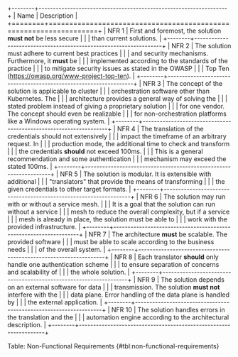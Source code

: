 +--------+------------------------------------------------------------------+
|  Name  |                           Description                            |
+========+==================================================================+
| NFR 1  | First and foremost, the solution **must not** be less secure     |
|        | than current solutions.                                          |
+--------+------------------------------------------------------------------+
| NFR 2  | The solution must adhere to current best practices               |
|        | and security mechanisms. Furthermore, it **must** be             |
|        | implemented according to the standards of the practice           |
|        | to mitigate security issues as stated in the OWASP               |
|        | Top Ten (<https://owasp.org/www-project-top-ten>).               |
+--------+------------------------------------------------------------------+
| NFR 3  | The concept of the solution is applicable to cluster             |
|        | orchestration software other than Kubernetes. The                |
|        | architecture provides a general way of solving the               |
|        | stated problem instead of giving a proprietary solution          |
|        | for one vendor. The concept should even be realizable            |
|        | for non-orchestration platforms like a Windows operating system. |
+--------+------------------------------------------------------------------+
| NFR 4  | The translation of the credentials should not extensively        |
|        | impact the timeframe of an arbitrary request. In                 |
|        | production mode, the additional time to check and transform      |
|        | the credentials **should** not exceed 100ms.                     |
|        | This is a general recommendation and some authentication         |
|        | mechanism may exceed the stated 100ms.                           |
+--------+------------------------------------------------------------------+
| NFR 5  | The solution is modular. It is extensible with additional        |
|        | "translators" that provide the means of transforming             |
|        | the given credentials to other target formats.                   |
+--------+------------------------------------------------------------------+
| NFR 6  | The solution may run with or without a service mesh.             |
|        | It is a goal that the solution can run without a service         |
|        | mesh to reduce the overall complexity, but if a service          |
|        | mesh is already in place, the solution must be able to           |
|        | work with the provided infrastructure.                           |
+--------+------------------------------------------------------------------+
| NFR 7  | The architecture **must** be scalable. The provided software     |
|        | must be able to scale according to the business needs            |
|        | of the overall system.                                           |
+--------+------------------------------------------------------------------+
| NFR 8  | Each translator **should** only handle one authentication scheme |
|        | to ensure separation of concerns and scalability of              |
|        | the whole solution.                                              |
+--------+------------------------------------------------------------------+
| NFR 9  | The solution depends on an external software for data            |
|        | transmission. The solution **must not** interfere with the       |
|        | data plane. Error handling of the data plane is handled by       |
|        | the external application.                                        |
+--------+------------------------------------------------------------------+
| NFR 10 | The solution handles errors in the translation and the           |
|        | automation engine according to the architectural description.    |
+--------+------------------------------------------------------------------+

Table: Non-Functional Requirements {#tbl:non-functional-requirements}
